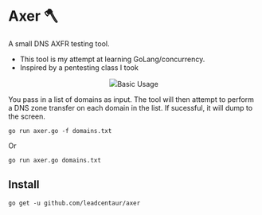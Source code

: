 # Axer 🪓 
A small DNS AXFR testing tool.
* This tool is my attempt at learning GoLang/concurrency.
* Inspired by a pentesting class I took

<p align="center">
  <img src="https://github.com/leadcentaur/axer/blob/5c1bd7dc3e19d2f5d84bb8f1d605a420df58bc70/banner.png>
</p>

## Basic Usage
You pass in a list of domains as input. The tool will then attempt to perform a DNS zone transfer on each domain in the list.
If sucessful, it will dump to the screen.


```shell
go run axer.go -f domains.txt
```

Or

```shell
go run axer.go domains.txt
```
## Install

```shell
go get -u github.com/leadcentaur/axer
```

